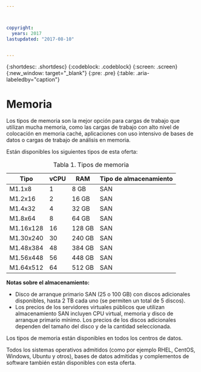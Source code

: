 ```yaml
---



copyright:
  years: 2017
lastupdated: "2017-08-10"


---
```


{:shortdesc: .shortdesc}
{:codeblock: .codeblock}
{:screen: .screen}
{:new_window: target="_blank"}
{:pre: .pre}
{:table: .aria-labeledby="caption"}

# Memoria 
Los tipos de memoria son la mejor opción para cargas de trabajo que utilizan mucha memoria, como las cargas de trabajo con alto nivel de colocación en memoria caché, aplicaciones con uso intensivo de bases de datos o cargas de trabajo de análisis en memoria.

Están disponibles los siguientes tipos de esta oferta:

<table>
<CAPTION>Tabla 1. Tipos de memoria</CAPTION>
<THEAD>
<TR>
<th>Tipo</th>
<th>vCPU</th>
<th>RAM</th>
<th>Tipo de almacenamiento</th>
</TR>
</THEAD>
<TBODY>
<tr>
<td>M1.1x8</td>
<td>1</td>
<td>8 GB</td>
<td>SAN</td>
</tr>
<tr>
<td>M1.2x16</td>
<td>2</td>
<td>16 GB</td>
<td>SAN</td>
</tr>
<tr>
<td>M1.4x32</td>
<td>4</td>
<td>32 GB</td>
<td>SAN</td>
</tr>
<tr>
<td>M1.8x64</td>
<td>8</td>
<td>64 GB</td>
<td>SAN</td>
</tr>
<tr>
<td>M1.16x128</td>
<td>16</td>
<td>128 GB</td>
<td>SAN</td>
</tr>
<tr>
<td>M1.30x240</td>
<td>30</td>
<td>240 GB</td>
<td>SAN</td>
</tr>
<tr>
<td>M1.48x384</td>
<td>48</td>
<td>384 GB</td>
<td>SAN</td>
</tr>
<tr>
<td>M1.56x448</td>
<td>56</td>
<td>448 GB</td>
<td>SAN</td>
</tr>
<tr>
<td>M1.64x512</td>
<td>64</td>
<td>512 GB</td>
<td>SAN</td>
</tr>
</TBODY>
</table>

**Notas sobre el almacenamiento:**
* Disco de arranque primario SAN (25 o 100 GB) con discos adicionales disponibles, hasta 2 TB cada uno (se permiten un total de 5 discos).
* Los precios de los servidores virtuales públicos que utilizan almacenamiento SAN incluyen CPU virtual, memoria y disco de arranque primario mínimo. Los precios de los discos adicionales dependen del tamaño del disco y de la cantidad seleccionada.  

Los tipos de memoria están disponibles en todos los centros de datos.

Todos los sistemas operativos admitidos (como por ejemplo RHEL, CentOS, Windows, Ubuntu y otros), bases de datos admitidas y complementos de software también están disponibles con esta oferta.  

